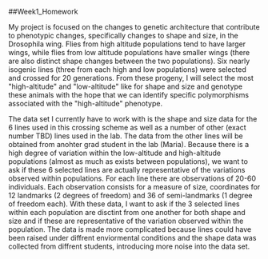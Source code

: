 ##Week1_Homework 

My project is focused on the changes to genetic architecture that contribute to phenotypic changes, specifically changes to shape and size, in the Drosophila wing. Flies from high altitude populations tend to have larger wings, while flies from low altitude populations have smaller wings (there are also distinct shape changes between the two populations). Six nearly isogenic lines (three from each high and low populations) were selected and crossed for 20 generations. From these progeny, I will select the most "high-altitude" and "low-altitude" like for shape and size and genotype these animals with the hope that we can identify specific polymorphisms associated with the "high-altitude" phenotype. 

The data set I currently have to work with is the shape and size data for the 6 lines used in this crossing scheme as well as a number of other (exact number TBD) lines used in the lab. The data from the other lines will be obtained from anohter grad student in the lab (Maria). Because there is a high degree of variation within the low-altitude and high-altitude populations (almost as much as exists between populations), we want to ask if these 6 selected lines are actually representative of the variations observed within populations. 
For each line there are observations of 20-60 individuals. Each observation consists for a measure of size, coordinates for 12 landmarks (2 degrees of freedom) and 36 of semi-landmarks (1 degree of freedom each). With these data, I want to ask if the 3 selected lines within each population are disctint from one another for both shape and size and if these are representative of the variation observed within the population. 
The data is made more complicated because lines could have been raised under diffrent enviormental conditions and the shape data was collected from diffrent students, introducing more noise into the data set. 
